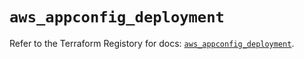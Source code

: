 # `aws_appconfig_deployment`

Refer to the Terraform Registory for docs: [`aws_appconfig_deployment`](https://registry.terraform.io/providers/hashicorp/aws/5.19.0/docs/resources/appconfig_deployment).
